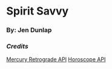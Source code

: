 # Spirit Savvy

### By: Jen Dunlap

### **_Credits_**

[Mercury Retrograde API](https://mercuryretrogradeapi.com/about.html)
[Horoscope API](https://github.com/sameerkumar18/aztro)
